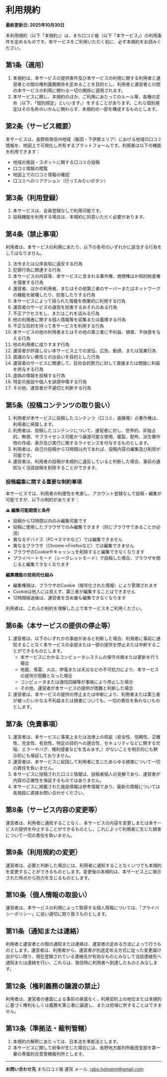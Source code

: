 # 利用規約

**最終更新日: 2025年10月30日**

本利用規約（以下「本規約」）は、まち口コミ帳（以下「本サービス」）の利用条件を定めるものです。本サービスをご利用いただく前に、必ず本規約をお読みください。

## 第1条（適用）

1. 本規約は、本サービスの提供条件及び本サービスの利用に関する利用者と運営者との間の権利義務関係を定めることを目的とし、利用者と運営者との間の本サービスの利用に関わる一切の関係に適用されます。
2. 本サービスに関し、本規約のほか、ご利用にあたってのルール等、各種の定め（以下、「個別規定」といいます。）をすることがあります。これら個別規定はその名称のいかんに関わらず、本規約の一部を構成するものとします。

## 第2条（サービス概要）

本サービスは、長野県南信州地域（飯田・下伊那エリア）における地域の口コミ情報を、地図上で可視化し共有するプラットフォームです。利用者は以下の機能を利用できます：

- 地域の施設・スポットに関する口コミの投稿
- 口コミ情報の閲覧
- 地図上での口コミ情報の確認
- 口コミへのリアクション（行ってみたいボタン）

## 第3条（利用登録）

1. 本サービスは、会員登録なしで利用可能です。
2. 投稿機能を利用する場合は、本規約に同意いただく必要があります。

## 第4条（禁止事項）

利用者は、本サービスの利用にあたり、以下の各号のいずれかに該当する行為をしてはなりません。

1. 法令または公序良俗に違反する行為
2. 犯罪行為に関連する行為
3. 本サービスの内容等、本サービスに含まれる著作権、商標権ほか知的財産権を侵害する行為
4. 運営者、ほかの利用者、またはその他第三者のサーバーまたはネットワークの機能を破壊したり、妨害したりする行為
5. 本サービスによって得られた情報を商業的に利用する行為
6. 運営者のサービスの運営を妨害するおそれのある行為
7. 不正アクセスをし、またはこれを試みる行為
8. 他の利用者に関する個人情報等を収集または蓄積する行為
9. 不正な目的を持って本サービスを利用する行為
10. 本サービスの他の利用者またはその他の第三者に不利益、損害、不快感を与える行為
11. 他の利用者に成りすます行為
12. 運営者が許諾しない本サービス上での宣伝、広告、勧誘、または営業行為
13. 面識のない異性との出会いを目的とした行為
14. 運営者のサービスに関連して、反社会的勢力に対して直接または間接に利益を供与する行為
15. 虚偽の情報を投稿する行為
16. 特定の施設や個人を誹謗中傷する行為
17. その他、運営者が不適切と判断する行為

## 第5条（投稿コンテンツの取り扱い）

1. 利用者が本サービスに投稿したコンテンツ（口コミ、画像等）の著作権は、利用者に帰属します。
2. 利用者は、投稿したコンテンツについて、運営者に対し、世界的、非独占的、無償、サブライセンス可能かつ譲渡可能な使用、複製、配布、派生著作物の作成、表示及び実行に関するライセンスを付与するものとします。
3. 利用者は、自己の投稿から12時間以内であれば、投稿内容の編集及び削除が可能です。
4. 運営者は、利用者の投稿が本規約に違反していると判断した場合、事前の通知なく当該投稿を削除することができます。

### 投稿編集に関する重要な制約事項

本サービスでは、利用者の利便性を考慮し、アカウント登録なしで投稿・編集が可能ですが、以下の制約があります：

**⚠️ 編集可能期間と条件**

- 投稿から12時間以内のみ編集可能です
- 投稿に使用したブラウザでのみ編集できます（同じブラウザであることが必須）
- 異なるデバイス（PC→スマホなど）では編集できません
- 異なるブラウザ（Chrome→Firefoxなど）では編集できません
- ブラウザのCookieやキャッシュを削除すると編集できなくなります
- プライベートモード（シークレットモード）で投稿した場合、ブラウザを閉じると編集できなくなります

**編集機能の技術的仕組み**

- 編集権限は、ブラウザのCookie（暗号化された情報）により管理されます
- Cookieは他人には見えず、第三者が編集することはできません
- 12時間経過後は、運営者を含め誰も編集できなくなります

利用者は、これらの制約を理解した上で本サービスをご利用ください。

## 第6条（本サービスの提供の停止等）

1. 運営者は、以下のいずれかの事由があると判断した場合、利用者に事前に通知することなく本サービスの全部または一部の提供を停止または中断することができるものとします。
   - 本サービスにかかるコンピュータシステムの保守点検または更新を行う場合
   - 地震、落雷、火災、停電または天災などの不可抗力により、本サービスの提供が困難となった場合
   - コンピュータまたは通信回線等が事故により停止した場合
   - その他、運営者が本サービスの提供が困難と判断した場合
2. 運営者は、本サービスの提供の停止または中断により、利用者または第三者が被ったいかなる不利益または損害についても、一切の責任を負わないものとします。

## 第7条（免責事項）

1. 運営者は、本サービスに事実上または法律上の瑕疵（安全性、信頼性、正確性、完全性、有効性、特定の目的への適合性、セキュリティなどに関する欠陥、エラーやバグ、権利侵害などを含みます。）がないことを明示的にも黙示的にも保証しておりません。
2. 運営者は、本サービスに起因して利用者に生じたあらゆる損害について一切の責任を負いません。
3. 本サービスに投稿された口コミ情報は、投稿者個人の見解であり、運営者が内容の正確性を保証するものではありません。
4. 本サービスに掲載された施設情報は参考情報であり、最新の情報については各施設に直接お問い合わせください。

## 第8条（サービス内容の変更等）

運営者は、利用者に通知することなく、本サービスの内容を変更しまたは本サービスの提供を中止することができるものとし、これによって利用者に生じた損害について一切の責任を負いません。

## 第9条（利用規約の変更）

運営者は、必要と判断した場合には、利用者に通知することなくいつでも本規約を変更することができるものとします。変更後の本規約は、本サービス上に掲示された時点から効力を生じるものとします。

## 第10条（個人情報の取扱い）

運営者は、本サービスの利用によって取得する個人情報については、「プライバシーポリシー」に従い適切に取り扱うものとします。

## 第11条（通知または連絡）

利用者と運営者との間の通知または連絡は、運営者の定める方法によって行うものとします。運営者は、利用者から、運営者が別途定める方式に従った変更届け出がない限り、現在登録されている連絡先が有効なものとみなして当該連絡先へ通知または連絡を行い、これらは、発信時に利用者へ到達したものとみなします。

## 第12条（権利義務の譲渡の禁止）

利用者は、運営者の書面による事前の承諾なく、利用契約上の地位または本規約に基づく権利もしくは義務を第三者に譲渡し、または担保に供することはできません。

## 第13条（準拠法・裁判管轄）

1. 本規約の解釈にあたっては、日本法を準拠法とします。
2. 本サービスに関して紛争が生じた場合には、長野地方裁判所飯田支部を第一審の専属的合意管轄裁判所とします。

---

**お問い合わせ先**
まち口コミ帳 運営
メール: rabo.hohoemi@gmail.com
